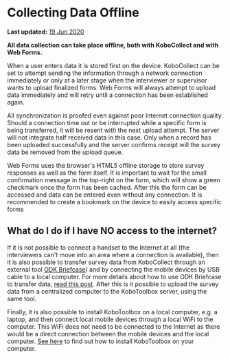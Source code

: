 # Collecting Data Offline

**Last updated:**
<a href="https://github.com/kobotoolbox/docs/blob/d5cdd698b4a91c3c45216f5a0f91ff7f0704a495/source/data-offline.md" class="reference">19
Jun 2020</a>

**All data collection can take place offline, both with KoboCollect and with Web
Forms.**

When a user enters data it is stored first on the device. KoboCollect can be set
to attempt sending the information through a network connection immediately or
only at a later stage when the interviewer or supervisor wants to upload
finalized forms. Web Forms will always attempt to upload data immediately and
will retry until a connection has been established again.

All synchronization is proofed even against poor Internet connection quality.
Should a connection time out or be interrupted while a specific form is being
transferred, it will be resent with the next upload attempt. The server will not
integrate half received data in this case. Only when a record has been uploaded
successfully and the server confirms receipt will the survey data be removed
from the upload queue.

Web Forms uses the browser's HTML5 offline storage to store survey responses as
well as the form itself. It is important to wait for the small confirmation
message in the top-right on the form, which will show a green checkmark once the
form has been cached. After this the form can be accessed and data can be
entered even without any connection. It is recommended to create a bookmark on
the device to easily access specific forms

## What do I do if I have NO access to the internet?

If it is not possible to connect a handset to the Internet at all (the
interviewers can't move into an area where a connection is available), then it
is also possible to transfer survey data from KoboCollect through an external
tool [ODK Briefcase](https://docs.getodk.org/briefcase-intro)) and by connecting
the mobile devices by USB cable to a local computer. For more details about how
to use ODK Briefcase to transfer data,
[read this post](https://blog.cartong.org/2016/03/11/migration-odk-platforms).
After this is it possible to upload the survey data from a centralized computer
to the KoboToolbox server, using the same tool.

Finally, it is also possible to install KoboToolbox on a local computer, e.g. a
laptop, and then connect local mobile devices through a local WiFi to the
computer. This WiFi does not need to be connected to the Internet as there would
be a direct connection between the mobile devices and the local computer.
[See here](kobo_local_computer.md) to find out how to install KoboToolbox on
your computer.
